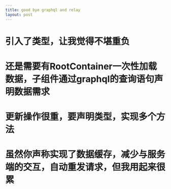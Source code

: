 ```yaml
---
title: good bye graphql and relay
layout: post
---
```

# 引入了类型，让我觉得不堪重负
# 还是需要有RootContainer一次性加载数据，子组件通过graphql的查询语句声明数据需求
# 更新操作很重，要声明类型，实现多个方法
# 虽然你声称实现了数据缓存，减少与服务端的交互，自动重发请求，但我用起来很累
